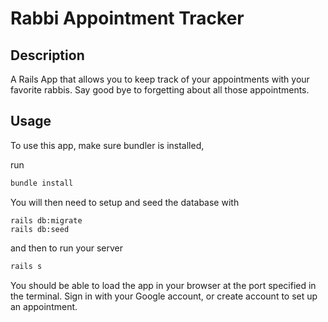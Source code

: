 # Rabbi Appointment Tracker

## Description
A Rails App that allows you to keep track of your appointments with your favorite rabbis. Say good bye to forgetting about all those appointments.


## Usage

To use this app, make sure bundler is installed,

run

```bash
bundle install
```

You will then need to setup and seed the database with
```
rails db:migrate
rails db:seed
```
and then to run your server
```bash
rails s
```

You should be able to load the app in your browser at the port specified in the terminal.
Sign in with your Google account, or create account to set up an appointment.
